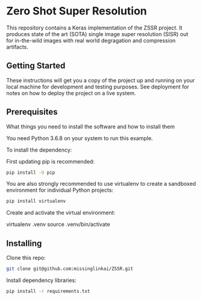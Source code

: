 # Zero Shot Super Resolution

This repository contains a Keras implementation of the ZSSR project.
It produces state of the art (SOTA) single image super resolution (SISR) out
for in-the-wild images with real world degragation and compression artifacts.

## Getting Started
These instructions will get you a copy of the project up and running on your local machine for development and testing purposes. See deployment for notes on how to deploy the project on a live system.


## Prerequisites
What things you need to install the software and how to install them

You need Python 3.6.8 on your system to run this example.

To install the dependency:

First updating pip is recommended:
```bash
pip install -U pip
```
You are also strongly recommended to use virtualenv to create a sandboxed environment for individual Python projects:
```bash
pip install virtualenv
```

Create and activate the virtual environment:

virtualenv .venv
source .venv/bin/activate

## Installing

Clone this repo:
```bash
git clone git@github.com:missinglinkai/ZSSR.git
```
Install dependency libraries:
```bash
pip install -r requirements.txt
```
